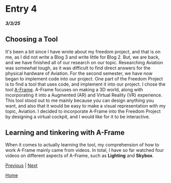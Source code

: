 # Entry 4
##### 3/3/25

## Choosing a Tool

It's been a bit since I have wrote about my freedom project, and that is on me, as I did not write a Blog 3 and write little for Blog 2. But, we are back, and we have finished all of our research on our topic. Researching Aviation was somewhat tough, as it was difficult to find direct answers for the physical hardware of Aviation. For the second semester, we have now began to implement code into our project. One part of the Freedom Project is to find a tool that uses code, and implement it into our project. I chose the tool [A-Frame](https://aframe.io/). A-Frame focuses on making a 3D world, along with incorporating it into a Augmented (AR) and Virtual Reality (VR) experience. This tool stood out to me mainly because you can design anything you want, and also that it would be easy to make a visual representation with my topic, Aviation. I decided to incorporate A-Frame into the Freedom Project by designing a virtual cockpit, and I would like for it to be interactive. 

## Learning and tinkering with A-Frame

When it comes to actually learning the tool, my comprehension of how to work A-Frame mainly came from videos. In total, I have so far watched four videos on different aspects of A-Frame, such as **Lighting** and **Skybox**.



[Previous](entry03.md) | [Next](entry05.md)

[Home](../README.md)
